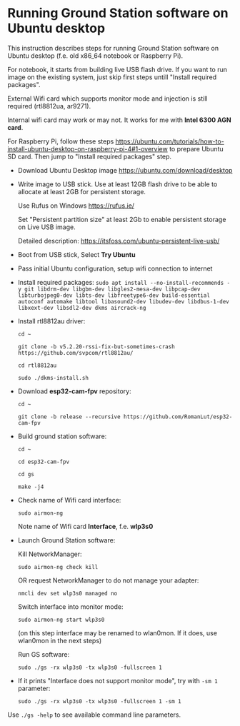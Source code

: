 
# Running Ground Station software on Ubuntu desktop

This instruction describes steps for running Ground Station software on Ubuntu desktop (f.e. old x86_64 notebook or Raspberry Pi).

For notebook, it starts from building live USB flash drive. If you want to run image on the existing system, just skip first steps untill "Install required packages".

External Wifi card which supports monitor mode and injection is still required (rtl8812ua, ar9271). 

Internal wifi card may work or may not. It works for me with **Intel 6300 AGN card**.

For Raspberry Pi, follow these steps https://ubuntu.com/tutorials/how-to-install-ubuntu-desktop-on-raspberry-pi-4#1-overview to prepare Ubuntu SD card. Then jump to "Install required packages" step.

* Download Ubuntu Desktop image https://ubuntu.com/download/desktop

* Write image to USB stick. Use at least 12GB flash drive to be able to allocate at least 2GB for persistent storage.
 
   Use Rufus on Windows https://rufus.ie/ 

   Set "Persistent partition size" at least 2Gb to enable persistent storage on Live USB image.

   Detailed description: https://itsfoss.com/ubuntu-persistent-live-usb/

* Boot from USB stick, Select **Try Ubuntu**

* Pass initial Ubuntu configuration, setup wifi connection to internet

* Install required packages: ```sudo apt install --no-install-recommends -y git libdrm-dev libgbm-dev libgles2-mesa-dev libpcap-dev libturbojpeg0-dev libts-dev libfreetype6-dev build-essential autoconf automake libtool libasound2-dev libudev-dev libdbus-1-dev libxext-dev libsdl2-dev dkms aircrack-ng```

* Install rtl8812au driver:

  ```cd ~```

  ```git clone -b v5.2.20-rssi-fix-but-sometimes-crash https://github.com/svpcom/rtl8812au/```

  ```cd rtl8812au```

  ```sudo ./dkms-install.sh```

* Download **esp32-cam-fpv** repository:
 
  ```cd ~```
 
  ```git clone -b release --recursive https://github.com/RomanLut/esp32-cam-fpv```

* Build ground station software:

  ```cd ~```

  ```cd esp32-cam-fpv```

  ```cd gs```

  ```make -j4```

* Check name of Wifi card interface:

  ```sudo airmon-ng```

   Note name of Wifi card **Interface**, f.e. **wlp3s0**

* Launch Ground Station software:

  Kill NetworkManager:
  
   ```sudo airmon-ng check kill```

   OR request NetworkManager to do not manage your adapter:

   ```nmcli dev set wlp3s0 managed no```

  Switch interface into monitor mode:  

  ```sudo airmon-ng start wlp3s0```

     (on this step interface may be renamed to wlan0mon. If it does, use wlan0mon in the next steps)

  Run GS software:
  
   ```sudo ./gs -rx wlp3s0 -tx wlp3s0 -fullscreen 1```

* If it prints "Interface does not support monitor mode", try with  ```-sm 1``` parameter:

   ```sudo ./gs -rx wlp3s0 -tx wlp3s0 -fullscreen 1 -sm 1```

Use ```./gs -help``` to see available command line parameters.
